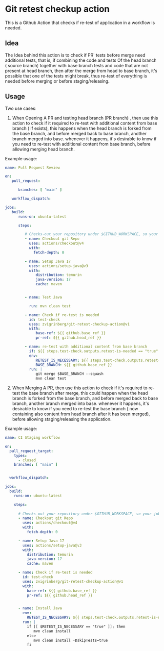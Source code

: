 # Git retest checkup action

This is a Github Action that checks if re-test of application in a workflow is needed.

## Idea

The Idea behind this action is to check if PR' tests before merge need additional tests, that is, if combining the code and tests Of the head branch ( source branch) together with base branch tests and code that are not present at head branch, then after the merge from head to base branch, it's possible that one of the tests might break, thus re-test of everything is needed before merging or before staging/releasing.


## Usage

Two use cases: 
1. When Opening A PR and testing head branch (PR branch) , then use this action to check if 
   it required to re-test with additional content from base branch ( if exists), this happens when the head branch is forked from the base branch, and before merged back to base branch, another branch merged into base.
   whenever it happens, it's desirable to know if you need to re-test with additional content from base branch, before allowing merging head branch.

Example usage:

```yaml
name: Pull Request Review

on:
   pull_request:

      branches: [ "main" ]

   workflow_dispatch:

jobs:
   build:
      runs-on: ubuntu-latest

      steps:

         # Checks-out your repository under $GITHUB_WORKSPACE, so your job can access it
         - name: Checkout git Repo
           uses: actions/checkout@v4
           with:
             fetch-depth: 0

         - name: Setup Java 17
           uses: actions/setup-java@v3
           with:
              distribution: temurin
              java-version: 17
              cache: maven


         - name: Test Java

           run: mvn clean test

         - name: Check if re-test is needed
           id: test-check
           uses: zvigrinberg/git-retest-checkup-action@v1
           with:
              base-ref: ${{ github.base_ref }}
              pr-ref: ${{ github.head_ref }}

         - name: re-test with additional content from base branch
           if: ${{ steps.test-check.outputs.retest-is-needed == "true" }}
           env:
              RETEST_IS_NECESSARY: ${{ steps.test-check.outputs.retest-is-needed }}
              BASE_BRANCH: ${{ github.base_ref }}
           run: |
              git merge $BASE_BRANCH --squash
              mvn clean test
```


2. When Merging A PR, then use this action to check if it's required to re-test the base branch after merge, this could happen when the head branch is forked from the base branch, and before merged back to base branch, another branch merged into base.
whenever it happens, it's desirable to know if you need to re-test the base branch ( now containing also content from head branch after it has been merged), before allowing staging/releasing the application.

Example usage:

```yaml
name: CI Staging workflow

on:
  pull_request_target:
    types:
      - closed
    branches: [ "main" ]


  workflow_dispatch:

jobs:
  build:
    runs-on: ubuntu-latest

    steps:
    
      # Checks-out your repository under $GITHUB_WORKSPACE, so your job can access it
      - name: Checkout git Repo
        uses: actions/checkout@v4
        with:
          fetch-depth: 0

      - name: Setup Java 17
        uses: actions/setup-java@v3
        with:
          distribution: temurin
          java-version: 17
          cache: maven

      - name: Check if re-test is needed
        id: test-check
        uses: zvigrinberg/git-retest-checkup-action@v1
        with:
          base-ref: ${{ github.base_ref }}
          pr-ref: ${{ github.head_ref }}


      - name: Install Java
        env:
          RETEST_IS_NECESSARY: ${{ steps.test-check.outputs.retest-is-needed}}
        run: |
          if [[ $RETEST_IS_NECESSARY == "true" ]]; then
             mvn clean install
          else
             mvn clean install -DskipTests=true
          fi
```
